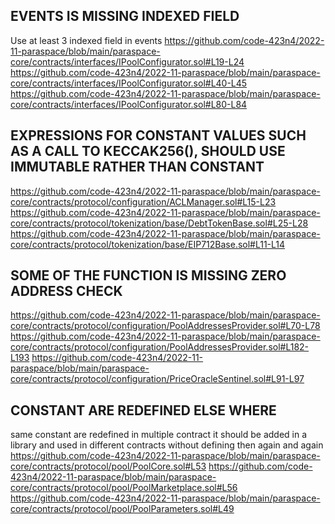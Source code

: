 ## EVENTS IS MISSING INDEXED FIELD
Use at least 3 indexed field in events 
https://github.com/code-423n4/2022-11-paraspace/blob/main/paraspace-core/contracts/interfaces/IPoolConfigurator.sol#L19-L24
https://github.com/code-423n4/2022-11-paraspace/blob/main/paraspace-core/contracts/interfaces/IPoolConfigurator.sol#L40-L45
https://github.com/code-423n4/2022-11-paraspace/blob/main/paraspace-core/contracts/interfaces/IPoolConfigurator.sol#L80-L84

## EXPRESSIONS FOR CONSTANT VALUES SUCH AS A CALL TO KECCAK256(), SHOULD USE IMMUTABLE RATHER THAN CONSTANT
https://github.com/code-423n4/2022-11-paraspace/blob/main/paraspace-core/contracts/protocol/configuration/ACLManager.sol#L15-L23
https://github.com/code-423n4/2022-11-paraspace/blob/main/paraspace-core/contracts/protocol/tokenization/base/DebtTokenBase.sol#L25-L28
https://github.com/code-423n4/2022-11-paraspace/blob/main/paraspace-core/contracts/protocol/tokenization/base/EIP712Base.sol#L11-L14

## SOME OF THE FUNCTION IS MISSING ZERO ADDRESS CHECK
https://github.com/code-423n4/2022-11-paraspace/blob/main/paraspace-core/contracts/protocol/configuration/PoolAddressesProvider.sol#L70-L78
https://github.com/code-423n4/2022-11-paraspace/blob/main/paraspace-core/contracts/protocol/configuration/PoolAddressesProvider.sol#L182-L193
https://github.com/code-423n4/2022-11-paraspace/blob/main/paraspace-core/contracts/protocol/configuration/PriceOracleSentinel.sol#L91-L97

## CONSTANT ARE REDEFINED ELSE WHERE
same constant are redefined in multiple contract it should be added in a library and used in different contracts without defining then again and again
https://github.com/code-423n4/2022-11-paraspace/blob/main/paraspace-core/contracts/protocol/pool/PoolCore.sol#L53
https://github.com/code-423n4/2022-11-paraspace/blob/main/paraspace-core/contracts/protocol/pool/PoolMarketplace.sol#L56
https://github.com/code-423n4/2022-11-paraspace/blob/main/paraspace-core/contracts/protocol/pool/PoolParameters.sol#L49

